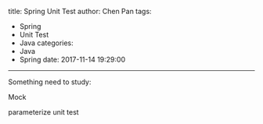 title: Spring Unit Test
author: Chen Pan
tags:
  - Spring
  - Unit Test
  - Java
categories:
  - Java
  - Spring
date: 2017-11-14 19:29:00
---
Something need to study:

Mock

parameterize unit test

